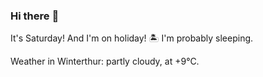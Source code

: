 ### Hi there :wave:

It's Saturday! And I'm on holiday! :desert_island: I'm probably sleeping.

Weather in Winterthur: partly cloudy, at +9°C.
